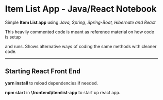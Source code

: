# Item List App - Java/React Notebook
Simple **Item List app** using *Java, Spring, Spring-Boot, Hibernate and React*

This heavily commented code is meant as reference material on how  code is setup

and runs.  Shows alternative ways of coding the same methods with cleaner code.

------

## Starting React Front End 

**yarn install** to reload dependencies if needed.

**npm start**  in **\frontend\itemlist-app** to start up react app.



